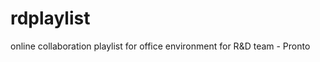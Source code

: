 rdplaylist
==========

online collaboration playlist for office environment for R&amp;D team - Pronto
